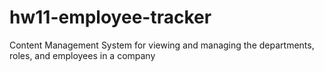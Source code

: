 # hw11-employee-tracker
Content Management System for viewing and managing the departments, roles, and employees in a company
